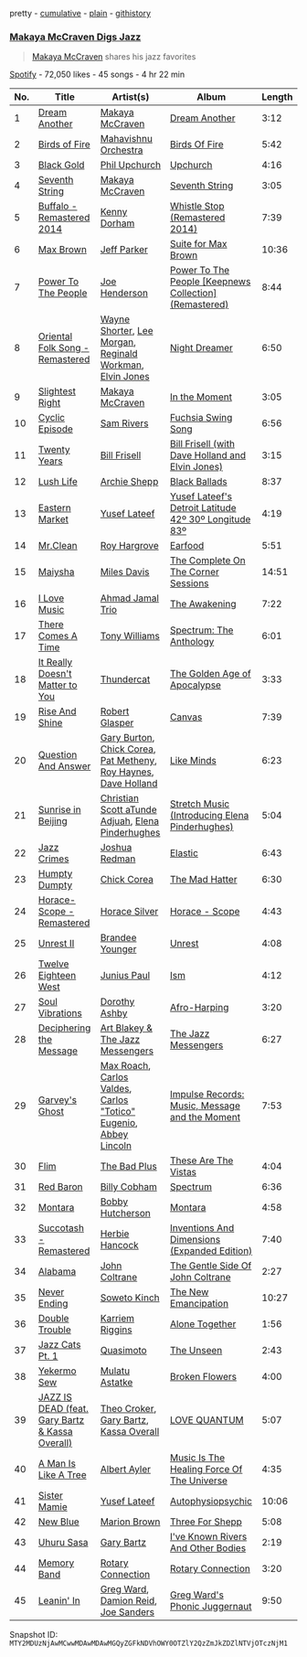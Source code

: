 pretty - [cumulative](/playlists/cumulative/37i9dQZF1DWTtzPKJEaTC4.md) - [plain](/playlists/plain/37i9dQZF1DWTtzPKJEaTC4) - [githistory](https://github.githistory.xyz/mackorone/spotify-playlist-archive/blob/main/playlists/plain/37i9dQZF1DWTtzPKJEaTC4)

### [Makaya McCraven Digs Jazz](https://open.spotify.com/playlist/37i9dQZF1DWTtzPKJEaTC4)

> <a href="spotify:artist:5FnpXrrMdJVZCK54oHWqUa">Makaya McCraven</a> shares his jazz favorites

[Spotify](https://open.spotify.com/user/spotify) - 72,050 likes - 45 songs - 4 hr 22 min

| No. | Title | Artist(s) | Album | Length |
|---|---|---|---|---|
| 1 | [Dream Another](https://open.spotify.com/track/6O5WxhFGEdNVRJw7vnwhiy) | [Makaya McCraven](https://open.spotify.com/artist/5FnpXrrMdJVZCK54oHWqUa) | [Dream Another](https://open.spotify.com/album/6QXvKWIg9KSRqLjm7yqqUE) | 3:12 |
| 2 | [Birds of Fire](https://open.spotify.com/track/0dCbhZ6jVeSLJ0of5wf2hm) | [Mahavishnu Orchestra](https://open.spotify.com/artist/3Ao7NH7lRyQAeKQg2mlTcO) | [Birds Of Fire](https://open.spotify.com/album/6SLknspfGod3v3TyWawl8J) | 5:42 |
| 3 | [Black Gold](https://open.spotify.com/track/5A9631OUs76xh7s5BsxUD4) | [Phil Upchurch](https://open.spotify.com/artist/11LAePIczpCSQBSEXw22qK) | [Upchurch](https://open.spotify.com/album/7qMf3VdXtacFmPkHVYDM99) | 4:16 |
| 4 | [Seventh String](https://open.spotify.com/track/694Le3rzOKOJCT7QASn57H) | [Makaya McCraven](https://open.spotify.com/artist/5FnpXrrMdJVZCK54oHWqUa) | [Seventh String](https://open.spotify.com/album/3hPRa2htWPnkW3SsmCox70) | 3:05 |
| 5 | [Buffalo \- Remastered 2014](https://open.spotify.com/track/2hGIDieedPk4oXpLtb7gPr) | [Kenny Dorham](https://open.spotify.com/artist/2fMvylhnE23sAlyePKK8er) | [Whistle Stop \(Remastered 2014\)](https://open.spotify.com/album/7dHPKWU9VSx7rQIUa5C4iO) | 7:39 |
| 6 | [Max Brown](https://open.spotify.com/track/2rTdMqebwT5PMMjl7aWIUH) | [Jeff Parker](https://open.spotify.com/artist/3AaY5O1qS0tcNPHwwMwplt) | [Suite for Max Brown](https://open.spotify.com/album/2t6aF3BwIOKKQSpuHKGDAW) | 10:36 |
| 7 | [Power To The People](https://open.spotify.com/track/1iRHLY0nRyrLZNE3zZ4GLH) | [Joe Henderson](https://open.spotify.com/artist/3BG0nwVh3Gc7cuT4XdsLtt) | [Power To The People \[Keepnews Collection\] \(Remastered\)](https://open.spotify.com/album/4ZlES861bCGKTdlHUto1Gv) | 8:44 |
| 8 | [Oriental Folk Song \- Remastered](https://open.spotify.com/track/4H7Dj5xRUOyoGu1Uz9A1H4) | [Wayne Shorter](https://open.spotify.com/artist/0ZqhrTXYPA9DZR527ZnFdO), [Lee Morgan](https://open.spotify.com/artist/38C3okxv3fyyOIQUVPCdGX), [Reginald Workman](https://open.spotify.com/artist/0oYdxgeUsbFXRBFEGwtUSZ), [Elvin Jones](https://open.spotify.com/artist/4dUMhhUjQ2YcNTvab29hYF) | [Night Dreamer](https://open.spotify.com/album/2lcz9fPwBhtESyIFVGKvq6) | 6:50 |
| 9 | [Slightest Right](https://open.spotify.com/track/4rhANcb2MlC5avd0kgDfUc) | [Makaya McCraven](https://open.spotify.com/artist/5FnpXrrMdJVZCK54oHWqUa) | [In the Moment](https://open.spotify.com/album/1S3Z7Vy1q3JxPMExQF1Pil) | 3:05 |
| 10 | [Cyclic Episode](https://open.spotify.com/track/7wjUhYlLAO3B1e3nLEmN6r) | [Sam Rivers](https://open.spotify.com/artist/0DNuWm5ZBKuCIXLNmrzuk5) | [Fuchsia Swing Song](https://open.spotify.com/album/0tsowrhCb9ezNEbhG7Xy0W) | 6:56 |
| 11 | [Twenty Years](https://open.spotify.com/track/02BzvrBbGBEECJttzSRkOj) | [Bill Frisell](https://open.spotify.com/artist/3SONlwqLIP2GtaMh9pLYe5) | [Bill Frisell \(with Dave Holland and Elvin Jones\)](https://open.spotify.com/album/5nHaGUyP3XFR9MwebTFESQ) | 3:15 |
| 12 | [Lush Life](https://open.spotify.com/track/7nER9rcsl3MqjVsG1jZ5GY) | [Archie Shepp](https://open.spotify.com/artist/7C2DSqaNkh0w77O5Jz1FKh) | [Black Ballads](https://open.spotify.com/album/2zy9mYH4owLi9JhgsvNG3X) | 8:37 |
| 13 | [Eastern Market](https://open.spotify.com/track/1K2GCXMxKZeBzqXR8zYQem) | [Yusef Lateef](https://open.spotify.com/artist/33XkS6h90eeK7e6OJHw0mq) | [Yusef Lateef's Detroit Latitude 42º 30º Longitude 83º](https://open.spotify.com/album/4GHQT6CdLGyaf3VDJZuTur) | 4:19 |
| 14 | [Mr.Clean](https://open.spotify.com/track/11dnth0IXdEgXs6W6dJkoJ) | [Roy Hargrove](https://open.spotify.com/artist/49zXTngyUTielHTbbH5YKs) | [Earfood](https://open.spotify.com/album/4vuijqNCK71JTiACBmdCTo) | 5:51 |
| 15 | [Maiysha](https://open.spotify.com/track/1rJ4BA5PEgWVRhrDxvahjN) | [Miles Davis](https://open.spotify.com/artist/0kbYTNQb4Pb1rPbbaF0pT4) | [The Complete On The Corner Sessions](https://open.spotify.com/album/4ORrWT9p5FH1jhTCATKEcj) | 14:51 |
| 16 | [I Love Music](https://open.spotify.com/track/4MIPpjKWw1lLVwS6tLhis1) | [Ahmad Jamal Trio](https://open.spotify.com/artist/0BqALs1lInR9TTOulUADH7) | [The Awakening](https://open.spotify.com/album/5oSVYKZLKGCmwYqmJ7AZnO) | 7:22 |
| 17 | [There Comes A Time](https://open.spotify.com/track/2v0FO2IUcQStcO6cNJ1UtC) | [Tony Williams](https://open.spotify.com/artist/1TW90GjShgkjySrxBxcwQe) | [Spectrum: The Anthology](https://open.spotify.com/album/5Ad2H6m68dMOtax6il4uoU) | 6:01 |
| 18 | [It Really Doesn't Matter to You](https://open.spotify.com/track/3dK1zSqr8ESEQyDeXpJTu2) | [Thundercat](https://open.spotify.com/artist/4frXpPxQQZwbCu3eTGnZEw) | [The Golden Age of Apocalypse](https://open.spotify.com/album/6pCLvgEb0INbO0WaN2Byyw) | 3:33 |
| 19 | [Rise And Shine](https://open.spotify.com/track/599soHbRxWxvprY2tE5iQV) | [Robert Glasper](https://open.spotify.com/artist/5cM1PvItlR21WUyBnsdMcn) | [Canvas](https://open.spotify.com/album/4kHHWOwd6G2RHJiGDzkfIK) | 7:39 |
| 20 | [Question And Answer](https://open.spotify.com/track/0kC2pQf3a4Cdvs16KTbWCC) | [Gary Burton](https://open.spotify.com/artist/4iovNkf44dsELmo3E7XSKX), [Chick Corea](https://open.spotify.com/artist/5olDKSsFhhmwh8UCWwKtpq), [Pat Metheny](https://open.spotify.com/artist/3t58jfUhoMLYVO14XaUFLA), [Roy Haynes](https://open.spotify.com/artist/1tGINpEJVUsQXssRC28ugo), [Dave Holland](https://open.spotify.com/artist/1bqaQBqbqbEXPxLF0v6AAH) | [Like Minds](https://open.spotify.com/album/2es5VG5ZUq4Z6WPTNyTrKf) | 6:23 |
| 21 | [Sunrise in Beijing](https://open.spotify.com/track/689GuVzHuQ2gJwMPuPbCLQ) | [Christian Scott aTunde Adjuah](https://open.spotify.com/artist/2q37Nw8NND2z1T1KU5XVfn), [Elena Pinderhughes](https://open.spotify.com/artist/1djeOKOhlMmpiF6gyGVUcu) | [Stretch Music \(Introducing Elena Pinderhughes\)](https://open.spotify.com/album/0NBZ0oEunIEI12OElBO0fc) | 5:04 |
| 22 | [Jazz Crimes](https://open.spotify.com/track/4fpOXKIU9yRBoYkMhgJ24k) | [Joshua Redman](https://open.spotify.com/artist/3uaHfXYx9Fh4HjqMbrWn5S) | [Elastic](https://open.spotify.com/album/0Im2cH3mUaIEIsVzMeV7un) | 6:43 |
| 23 | [Humpty Dumpty](https://open.spotify.com/track/3Px1mI852AU6ZQbZFkeRmC) | [Chick Corea](https://open.spotify.com/artist/5olDKSsFhhmwh8UCWwKtpq) | [The Mad Hatter](https://open.spotify.com/album/6YJhCssdm3tNhUR6gR1RW6) | 6:30 |
| 24 | [Horace\-Scope \- Remastered](https://open.spotify.com/track/478mXYHEun0NQqzNAEauBr) | [Horace Silver](https://open.spotify.com/artist/5ZATfKurLqflrBhv2FLht5) | [Horace \- Scope](https://open.spotify.com/album/5fy4rxCz9rIRVuU3HZgK5B) | 4:43 |
| 25 | [Unrest II](https://open.spotify.com/track/5n2ungarkfmrpDS5VhKja6) | [Brandee Younger](https://open.spotify.com/artist/1DT11FntvMnaU47ZZWlTpB) | [Unrest](https://open.spotify.com/album/6QaENtltIJqJg14EvwvtfO) | 4:08 |
| 26 | [Twelve Eighteen West](https://open.spotify.com/track/504mzE2GYkISX30Av802MX) | [Junius Paul](https://open.spotify.com/artist/7uYN2Nicm0iB7fMHiQFS4j) | [Ism](https://open.spotify.com/album/5Xzt2fPrDpUPKVUUrH0VdH) | 4:12 |
| 27 | [Soul Vibrations](https://open.spotify.com/track/2EYLIdBeJZrQqFA0xkzQnu) | [Dorothy Ashby](https://open.spotify.com/artist/0dAZ2slrElfR0Y5flcoSPt) | [Afro\-Harping](https://open.spotify.com/album/1XEPKavl3nlI2qVt8HuA5n) | 3:20 |
| 28 | [Deciphering the Message](https://open.spotify.com/track/2bsP9KCIRT4krLc9VfWYgq) | [Art Blakey & The Jazz Messengers](https://open.spotify.com/artist/6ykfXAed2KOLOMI3R0TZdz) | [The Jazz Messengers](https://open.spotify.com/album/3pz0v3v5f96GUBfwZ6pbrX) | 6:27 |
| 29 | [Garvey's Ghost](https://open.spotify.com/track/0Tnzeub99Y8FP3prRBgEjI) | [Max Roach](https://open.spotify.com/artist/6jrlNnS5B830kpi40j3S6g), [Carlos Valdes](https://open.spotify.com/artist/0SVwY1wz7nbKqR3wHlSB5c), [Carlos "Totico" Eugenio](https://open.spotify.com/artist/1pGmNKLeYlx4Oq7HYCxglC), [Abbey Lincoln](https://open.spotify.com/artist/0A9p7WNA1VwxVyrjx92Z9F) | [Impulse Records: Music, Message and the Moment](https://open.spotify.com/album/7BLYn4rNawMm9RF415dH4F) | 7:53 |
| 30 | [Flim](https://open.spotify.com/track/73dk1Hmi0bDX9IMYISFuac) | [The Bad Plus](https://open.spotify.com/artist/5qOfTfMzTj2dvvpWKzIFk6) | [These Are The Vistas](https://open.spotify.com/album/3iVI9khuzGp8ohGEJLUi6Q) | 4:04 |
| 31 | [Red Baron](https://open.spotify.com/track/6ipO2COc25UhJu9tKCkNsd) | [Billy Cobham](https://open.spotify.com/artist/0IwfuIL3gUJxjzUqY3wJ3j) | [Spectrum](https://open.spotify.com/album/5JmNk3ayVaujKO5hFvU5YA) | 6:36 |
| 32 | [Montara](https://open.spotify.com/track/46qrqcOlSXd70Sa0tuSYtv) | [Bobby Hutcherson](https://open.spotify.com/artist/3uO6HG2JwyP744sg4PMmg5) | [Montara](https://open.spotify.com/album/01GsxvwlAXZineSgxQXWR1) | 4:58 |
| 33 | [Succotash \- Remastered](https://open.spotify.com/track/7asJDWkIZl6r0Nc12JyrAS) | [Herbie Hancock](https://open.spotify.com/artist/2ZvrvbQNrHKwjT7qfGFFUW) | [Inventions And Dimensions \(Expanded Edition\)](https://open.spotify.com/album/6uxqHM6i0as9PVB5S0TcUP) | 7:40 |
| 34 | [Alabama](https://open.spotify.com/track/1mAVRpH4hosuvj1r976L4F) | [John Coltrane](https://open.spotify.com/artist/2hGh5VOeeqimQFxqXvfCUf) | [The Gentle Side Of John Coltrane](https://open.spotify.com/album/0hc0DLxQyod6p5UdCjNOJS) | 2:27 |
| 35 | [Never Ending](https://open.spotify.com/track/6uIvbo2OTdEddLfUforTKW) | [Soweto Kinch](https://open.spotify.com/artist/6Z37ofcWV3ZDEMbevEtoSk) | [The New Emancipation](https://open.spotify.com/album/23Y7tZmMHXn449WmmR3xzh) | 10:27 |
| 36 | [Double Trouble](https://open.spotify.com/track/1mlmcN5lG135sbXdK0V1X7) | [Karriem Riggins](https://open.spotify.com/artist/6e7BQ0gM6o8ecMXRZkXxlZ) | [Alone Together](https://open.spotify.com/album/3Z295aI1J54wiMXVkj21wu) | 1:56 |
| 37 | [Jazz Cats Pt\. 1](https://open.spotify.com/track/1tflnWZ9EgY5TSu8f6HD6i) | [Quasimoto](https://open.spotify.com/artist/1rJkz5vopfGxTUGFNB3o4G) | [The Unseen](https://open.spotify.com/album/0dCxrv92J8gKDh4zObd2ZZ) | 2:43 |
| 38 | [Yekermo Sew](https://open.spotify.com/track/2FkcW6TcRcN0d6uiBaeOM2) | [Mulatu Astatke](https://open.spotify.com/artist/7HGFXtBhRq3g1Ma3nH4Rgv) | [Broken Flowers](https://open.spotify.com/album/4jxeQxmWGy5AyDUl72M3tH) | 4:00 |
| 39 | [JAZZ IS DEAD \(feat\. Gary Bartz & Kassa Overall\)](https://open.spotify.com/track/2dEycc56bOSRFA2bNT17BQ) | [Theo Croker](https://open.spotify.com/artist/7iUF39q93Xixo33E6IvNYm), [Gary Bartz](https://open.spotify.com/artist/5ArqvMflDEhxdqW8sBBQUQ), [Kassa Overall](https://open.spotify.com/artist/7qzzcFzliEAHMlDA9qaRVf) | [LOVE QUANTUM](https://open.spotify.com/album/0PdocBlAIGi3jougS8fNiB) | 5:07 |
| 40 | [A Man Is Like A Tree](https://open.spotify.com/track/5N1GOZKxq4GwfjoESdkP52) | [Albert Ayler](https://open.spotify.com/artist/2wn2nqzITvJ1vcMRO8Wzv6) | [Music Is The Healing Force Of The Universe](https://open.spotify.com/album/5RIcXPAIKjAmBrAowYAtKP) | 4:35 |
| 41 | [Sister Mamie](https://open.spotify.com/track/2dt10WfPb9cY79LHIVsk1G) | [Yusef Lateef](https://open.spotify.com/artist/33XkS6h90eeK7e6OJHw0mq) | [Autophysiopsychic](https://open.spotify.com/album/5GI3MaRApnGun6NSEOHEKv) | 10:06 |
| 42 | [New Blue](https://open.spotify.com/track/6R6McLHMnYDsEyDk0Hsew1) | [Marion Brown](https://open.spotify.com/artist/5OKhN5AURco1pBqba3CbnS) | [Three For Shepp](https://open.spotify.com/album/6Xwd4KAqHIFUeExfi2kc6T) | 5:08 |
| 43 | [Uhuru Sasa](https://open.spotify.com/track/5v0s574j8eOgHhwaLenHY0) | [Gary Bartz](https://open.spotify.com/artist/5ArqvMflDEhxdqW8sBBQUQ) | [I've Known Rivers And Other Bodies](https://open.spotify.com/album/7Kh9IHrRaVSAFLY2X6b2kP) | 2:19 |
| 44 | [Memory Band](https://open.spotify.com/track/1FRdZFdPus9rlIogtGg2yW) | [Rotary Connection](https://open.spotify.com/artist/3dGTi4MZZo4zXdQaKAS1va) | [Rotary Connection](https://open.spotify.com/album/0tmL5zXFzItTcsBeH70uZ4) | 3:20 |
| 45 | [Leanin' In](https://open.spotify.com/track/3DUR5nOKA5er0KDnBJK2bA) | [Greg Ward](https://open.spotify.com/artist/2vYLQXmN5AbV4lhGGx4qCZ), [Damion Reid](https://open.spotify.com/artist/7DhCIZU1rryHTDoUGj3VdI), [Joe Sanders](https://open.spotify.com/artist/37FavLKAfuARIuUxBOyyY7) | [Greg Ward's Phonic Juggernaut](https://open.spotify.com/album/29Ds6BcvfHcIz1EXya3xiJ) | 9:50 |

Snapshot ID: `MTY2MDUzNjAwMCwwMDAwMDAwMGQyZGFkNDVhOWY0OTZlY2QzZmJkZDZlNTVjOTczNjM1`
